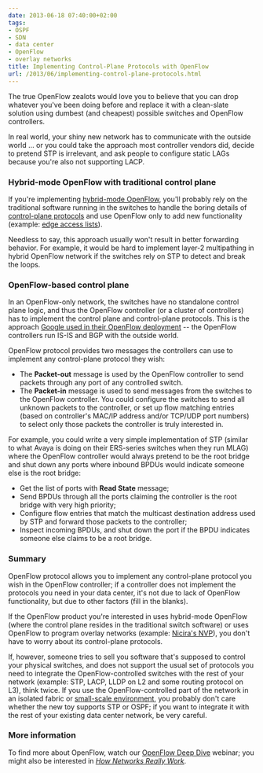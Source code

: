 ```yaml
---
date: 2013-06-18 07:40:00+02:00
tags:
- OSPF
- SDN
- data center
- OpenFlow
- overlay networks
title: Implementing Control-Plane Protocols with OpenFlow
url: /2013/06/implementing-control-plane-protocols.html
---
```

The true OpenFlow zealots would love you to believe that you can drop whatever you've been doing before and replace it with a clean-slate solution using dumbest (and cheapest) possible switches and OpenFlow controllers.

In real world, your shiny new network has to communicate with the outside world ... or you could take the approach most controller vendors did, decide to pretend STP is irrelevant, and ask people to configure static LAGs because you're also not supporting LACP.
<!--more-->
### Hybrid-mode OpenFlow with traditional control plane

If you're implementing [hybrid-mode OpenFlow](https://blog.ipspace.net/2012/06/hybrid-openflow-brocade-way.html), you'll probably rely on the traditional software running in the switches to handle the boring details of [control-plane protocols](https://blog.ipspace.net/2013/08/management-control-and-data-planes-in.html) and use OpenFlow only to add new functionality (example: [edge access lists](https://blog.ipspace.net/2011/11/openflow-enterprise-use-cases.html)).

Needless to say, this approach usually won't result in better forwarding behavior. For example, it would be hard to implement layer-2 multipathing in hybrid OpenFlow network if the switches rely on STP to detect and break the loops.

### OpenFlow-based control plane

In an OpenFlow-only network, the switches have no standalone control plane logic, and thus the OpenFlow controller (or a cluster of controllers) has to implement the control plane and control-plane protocols. This is the approach [Google used in their OpenFlow deployment](https://blog.ipspace.net/2012/05/openflow-google-brilliant-but-not.html) -- the OpenFlow controllers run IS-IS and BGP with the outside world.

OpenFlow protocol provides two messages the controllers can use to implement any control-plane protocol they wish:

-   The **Packet-out** message is used by the OpenFlow controller to send packets through any port of any controlled switch.
-   The **Packet-in** message is used to send messages from the switches to the OpenFlow controller. You could configure the switches to send all unknown packets to the controller, or set up flow matching entries (based on controller's MAC/IP address and/or TCP/UDP port numbers) to select only those packets the controller is truly interested in.

For example, you could write a very simple implementation of STP (similar to what Avaya is doing on their ERS-series switches when they run MLAG) where the OpenFlow controller would always pretend to be the root bridge and shut down any ports where inbound BPDUs would indicate someone else is the root bridge:

-   Get the list of ports with **Read State** message;
-   Send BPDUs through all the ports claiming the controller is the root bridge with very high priority;
-   Configure flow entries that match the multicast destination address used by STP and forward those packets to the controller;
-   Inspect incoming BPDUs, and shut down the port if the BPDU indicates someone else claims to be a root bridge.

### Summary

OpenFlow protocol allows you to implement any control-plane protocol you wish in the OpenFlow controller; if a controller does not implement the protocols you need in your data center, it's not due to lack of OpenFlow functionality, but due to other factors (fill in the blanks).

If the OpenFlow product you're interested in uses hybrid-mode OpenFlow (where the control plane resides in the traditional switch software) or uses OpenFlow to program overlay networks (example: [Nicira's NVP](https://blog.ipspace.net/2012/02/nicira-uncloaked.html)), you don't have to worry about its control-plane protocols.

If, however, someone tries to sell you software that's supposed to control your physical switches, and does not support the usual set of protocols you need to integrate the OpenFlow-controlled switches with the rest of your network (example: STP, LACP, LLDP on L2 and some routing protocol on L3), think twice. If you use the OpenFlow-controlled part of the network in an isolated fabric or [small-scale environment](https://blog.ipspace.net/2012/03/openflow-perfect-tool-to-build-smb-data.html), you probably don't care whether the new toy supports STP or OSPF; if you want to integrate it with the rest of your existing data center network, be very careful.

### More information

To find more about OpenFlow, watch our [OpenFlow Deep Dive](https://www.ipspace.net/OpenFlow_Deep_Dive) webinar; you might also be interested in *[How Networks Really Work](https://www.ipspace.net/How_Networks_Really_Work)*.